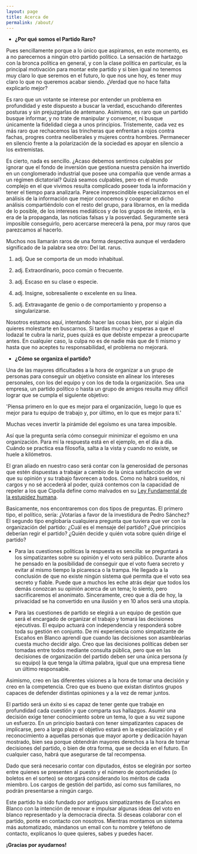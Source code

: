 ```yaml
---
layout: page
title: Acerca de
permalink: /about/
---
```


- **¿Por qué somos el Partido Raro?**

Pues sencillamente porque a lo único que aspiramos, en este momento, es a no parecernos a ningún otro partido político. La sensación de hartazgo con la bronca política en general, y con la clase política en particular, es la principal motivación para montar este partido y si bien igual no tenemos muy claro lo que seremos en el futuro, lo que nos une hoy, es tener muy claro lo que no queremos acabar siendo. ¿Verdad que no hace falta explicarlo mejor?

Es raro que un votante se interese por entender un problema en profundidad y este dispuesto a buscar la verdad, escuchando diferentes posturas y sin prejuzgarlas de antemano. Asimismo, es raro que un partido busque informar, y no trate de manipular y convencer, ni busque únicamente la fidelidad ciega a unos principios. Tristemente, cada vez es más raro que rechacemos las trincheras que enfrentan a rojos contra fachas, progres contra neoliberales y mujeres contra hombres. Permanecer en silencio frente a la polarización de la sociedad es apoyar en silencio a los extremistas.

Es cierto, nada es sencillo. ¿Acaso debemos sentirnos culpables por ignorar que el fondo de inversión que gestiona nuestra pensión ha invertido en un conglomerado industrial que posee una compañía que vende armas a un régimen dictatorial? Quizá seamos culpables, pero en el mundo complejo en el que vivimos resulta complicado poseer toda la información y tener el tiempo para analizarla. Parece imprescindible especializarnos en el análisis de la información que mejor conocemos y cooperar en dicho análisis compartiéndolo con el resto del grupo, para librarnos, en la medida de lo posible, de los intereses mediáticos y de los grupos de interés, en la era de la propaganda, las noticias falsas y la posverdad. Seguramente será imposible conseguirlo, pero acercarse merecerá la pena, por muy raros que parezcamos al hacerlo.

Muchos nos llamarán raros de una forma despectiva aunque el verdadero significado de la palabra sea otro: Del lat. rarus.

1. adj. Que se comporta de un modo inhabitual.

2. adj. Extraordinario, poco común o frecuente.

3. adj. Escaso en su clase o especie.

4. adj. Insigne, sobresaliente o excelente en su línea.

5. adj. Extravagante de genio o de comportamiento y propenso a singularizarse.

Nosotros estamos aquí, intentando hacer las cosas bien, por si algún día quieres molestarte en buscarnos. Si tardas mucho y esperas a que el lodazal te cubra la nariz, pues quizá es que debiste empezar a preocuparte antes. En cualquier caso, la culpa no es de nadie más que de ti mismo y hasta que no aceptes tu responsabilidad, el problema no mejorará.


- **¿Cómo se organiza el partido?**

Una de las mayores dificultades a la hora de organizar a un grupo de personas para conseguir un objetivo consiste en alinear los intereses personales, con los del equipo y con los de toda la organización. Sea una empresa, un partido político o hasta un grupo de amigos resulta muy difícil lograr que se cumpla el siguiente objetivo:

'Piensa primero en lo que es mejor para el organización, luego lo que es mejor para tu equipo de trabajo y, por último, en lo que es mejor para ti.'

Muchas veces invertir la pirámide del egoísmo es una tarea imposible.

Así que la pregunta sería cómo conseguir minimizar el egoísmo en una organización. Para mí la respuesta está en el ejemplo, en el día a día. Cuándo se practica esa filosofía, salta a la vista y cuando no existe, se huele a kilómetros.

El gran aliado en nuestro caso será contar con la generosidad de personas que estén dispuestas a trabajar a cambio de la única satisfacción de ver que su opinión y su trabajo favorecen a todos. Como no habrá sueldos, ni cargos y no sé accederá al poder, quizá contemos con la capacidad de repeler a los que Cipolla define como malvados en su [Ley Fundamental de la estupidez humana](https://www.google.com/search?q=manual+de+la+estupidez+Cipolla&gs_ivs=1).

Basicamente, nos encontraremos con dos tipos de preguntas. El primero tipo, el político, sería: ¿Votarías a favor de la investidura de Pedro Sánchez? El segundo tipo englobaría cualquiera pregunta que tuviera que ver con la organización del partido: ¿Cuál es el mensaje del partido? ¿Qué principios deberían regir el partido? ¿Quién decide y quién vota sobre quién dirige el partido?

- Para las cuestiones políticas la respuesta es sencilla: se preguntará a los simpatizantes sobre su opinión y el voto será público. Durante años he pensado en la posibilidad de conseguir que el voto fuera secreto y evitar al mismo tiempo la picaresca o la trampa. He llegado a la conclusión de que no existe ningún sistema qué permita que el voto sea secreto y fiable. Puede que a muchos les eche atrás dejar que todos los demás conozcan su opinión acerca de un tema; lo siento, pero sacrificaremos el anonimato. Sinceramente, creo que a día de hoy, la privacidad se ha convertido en una ilusión y en 10 años será una utopía.

- Para las cuestiones de partido se elegirá a un equipo de gestión que será el encargado de organizar el trabajo y tomará las decisiones ejecutivas. El equipo actuará con independencia y responderá sobre toda su gestión en conjunto. De mi experiencia como simpatizante de Escaños en Blanco aprendí que cuando las decisiones son asamblearias cuesta mucho decidir algo. Creo que las decisiones políticas deben ser tomadas entre todos mediante consulta pública, pero que en las decisiones de organización del partido deben ser una única persona (y su equipo) la que tenga la última palabra, igual que una empresa tiene un último responsable.

Asimismo, creo en las diferentes visiones a la hora de tomar una decisión y creo en la competencia. Creo que es bueno que existan distintos grupos capaces de defender distintas opiniones y a la vez de remar juntos.


El partido será un éxito si es capaz de tener gente que trabaje en profundidad cada cuestión y que comparta sus hallazgos. Asumir una decisión exige tener conocimiento sobre un tema, lo que a su vez supone un esfuerzo. En un principio bastará con tener simpatizantes capaces de implicarse, pero a largo plazo el objetivo estará en la especialización y el reconocimiento a aquellas personas que mayor aporte y dedicación hayan mostrado, bien sea porque obtendrán mayores derechos a la hora de tomar decisiones del partido, o bien de otra forma, que se decida en el futuro. En cualquier caso, habrá que asegurarse de tal recompensa.

Dado que será necesario contar con diputados, éstos se elegirán por sorteo entre quienes se presenten al puesto y el número de oportunidades (o boletos en el sorteo) se otorgará considerando los méritos de cada miembro. Los cargos de gestión del partido, así como sus familiares, no podrán presentarse a ningún cargo.

Este partido ha sido fundado por antiguos simpatizantes de Escaños en Blanco con la intención de renovar e impulsar algunas ideas del voto en blanco representado y la democracia directa. Si deseas colaborar con el partido, ponte en contacto con nosotros. Mientras montamos un sistema más automatizado, mándanos un email con tu nombre y teléfono de contacto, explícanos lo quee quieres, sabes y puedes hacer.


**¡Gracias por ayudarnos!**
